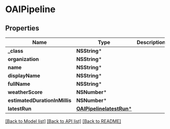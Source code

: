 # OAIPipeline

## Properties
Name | Type | Description | Notes
------------ | ------------- | ------------- | -------------
**_class** | **NSString*** |  | [optional] 
**organization** | **NSString*** |  | [optional] 
**name** | **NSString*** |  | [optional] 
**displayName** | **NSString*** |  | [optional] 
**fullName** | **NSString*** |  | [optional] 
**weatherScore** | **NSNumber*** |  | [optional] 
**estimatedDurationInMillis** | **NSNumber*** |  | [optional] 
**latestRun** | [**OAIPipelinelatestRun***](OAIPipelinelatestRun.md) |  | [optional] 

[[Back to Model list]](../README.md#documentation-for-models) [[Back to API list]](../README.md#documentation-for-api-endpoints) [[Back to README]](../README.md)


